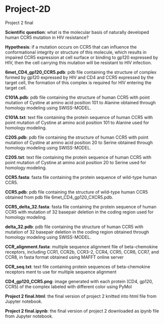 # Project-2D
Project 2 final


**Scientific question**: what is the molecular basis of naturally developed human CCR5 mutation in HIV resistance?

**Hypothesis**: if a mutation occurs on CCR5 that can influence the conformational integrity or structure of this molecule, which results in impaired CCR5 expression at cell surface or binding to gp120 expressed by HIV, then the cell carrying this mutation will be resistant to HIV infection.


**6met_CD4_gp120_CCR5.pdb**: pdb file containing the structure of complex formed by gp120 expressed by HIV and CD4 and CCR5 expressed by the target cell, the formation of this complex is required for HIV entering the target cell.

**C101A.pdb**: pdb file containing the structure of human CCR5 with point mutation of Cystine at amino acid position 101 to Alanine obtained through homology modeling using SWISS-MODEL.

**C101A.txt**: text file containing the protein sequence of human CCR5 with point mutation of Cystine at amino acid position 101 to Alanine used for homology modeling.

**C20S.pdb**: pdb file containing the structure of human CCR5 with point mutation of Cystine at amino acid position 20 to Serine obtained through homology modeling using SWISS-MODEL.

**C20S.txt**: text file containing the protein sequence of human CCR5 with point mutation of Cystine at amino acid position 20 to Serine used for homology modeling.

**CCR5.fasta**: fasta file containing the protein sequence of wild-type human CCR5.

**CCR5.pdb**: pdb file containing the structure of wild-type human CCR5 obtained from pdb file 6met_CD4_gp120_CXCR5.pdb.

**CCR5_delta_32.fasta**: fasta file containing the protein sequence of human CCR5 with mutation of 32 basepair deletion in the coding region used for homology modeling.

**delta_32.pdb**: pdb file containing the structure of human CCR5 with mutation of 32 basepair deletion in the coding region obtained through homology modeling using SWISS-MODEL.

**CCR_alignment.fasta**: multiple sequence alignment file of beta-chemokine receptors, including CCR1, CCR2b, CCR3-2, CCR4, CCR5, CCR6, CCR7, and CCR8, in fasta format obtained using MAFFT online server

**CCR_seq.txt**: text file containing protein sequences of beta-chemokine receptors ment to use for multiple sequence alignment

**CD4_gp120_CCR5.png**: image generated with each protein (CD4, gp120, CCR5) of the complex labeled with different color using PyMol

**Project 2 final.html**: the final version of project 2 knitted into html file from Jupyter notebook.

**Project 2 final.ipynb**: the final version of project 2 downloaded as ipynb file from Jupyter notebook.
